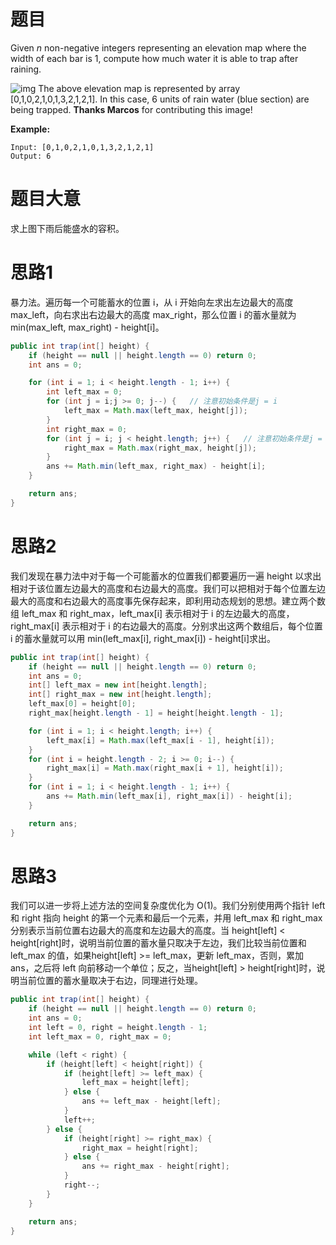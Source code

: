 # 题目

Given *n* non-negative integers representing an elevation map where the width of each bar is 1, compute how much water it is able to trap after raining.

![img](https://assets.leetcode.com/uploads/2018/10/22/rainwatertrap.png)
The above elevation map is represented by array [0,1,0,2,1,0,1,3,2,1,2,1]. In this case, 6 units of rain water (blue section) are being trapped. **Thanks Marcos** for contributing this image!

**Example:**

```
Input: [0,1,0,2,1,0,1,3,2,1,2,1]
Output: 6
```

# 题目大意

求上图下雨后能盛水的容积。

# 思路1

暴力法。遍历每一个可能蓄水的位置 i，从 i 开始向左求出左边最大的高度 max_left，向右求出右边最大的高度 max_right，那么位置 i 的蓄水量就为 min(max_left, max_right) - height[i]。

```java
public int trap(int[] height) {
    if (height == null || height.length == 0) return 0;
    int ans = 0;

    for (int i = 1; i < height.length - 1; i++) {
        int left_max = 0;
        for (int j = i;j >= 0; j--) {   // 注意初始条件是j = i
            left_max = Math.max(left_max, height[j]);
        }
        int right_max = 0;
        for (int j = i; j < height.length; j++) {   // 注意初始条件是j = i
            right_max = Math.max(right_max, height[j]);
        }
        ans += Math.min(left_max, right_max) - height[i];
    }

    return ans;
}
```

# 思路2

我们发现在暴力法中对于每一个可能蓄水的位置我们都要遍历一遍 height 以求出相对于该位置左边最大的高度和右边最大的高度。我们可以把相对于每个位置左边最大的高度和右边最大的高度事先保存起来，即利用动态规划的思想。建立两个数组 left_max 和 right_max，left_max[i] 表示相对于 i 的左边最大的高度，right_max[i] 表示相对于 i 的右边最大的高度。分别求出这两个数组后，每个位置 i 的蓄水量就可以用 min(left_max[i], right_max[i]) - height[i]求出。

```java
public int trap(int[] height) {
    if (height == null || height.length == 0) return 0;
    int ans = 0;
    int[] left_max = new int[height.length];
    int[] right_max = new int[height.length];
    left_max[0] = height[0];
    right_max[height.length - 1] = height[height.length - 1];

    for (int i = 1; i < height.length; i++) {
        left_max[i] = Math.max(left_max[i - 1], height[i]);
    }
    for (int i = height.length - 2; i >= 0; i--) {
        right_max[i] = Math.max(right_max[i + 1], height[i]);
    }
    for (int i = 1; i < height.length - 1; i++) {
        ans += Math.min(left_max[i], right_max[i]) - height[i];
    }

    return ans;
}
```

# 思路3

我们可以进一步将上述方法的空间复杂度优化为 O(1)。我们分别使用两个指针 left 和 right 指向 height 的第一个元素和最后一个元素，并用 left_max 和 right_max 分别表示当前位置右边最大的高度和左边最大的高度。当 height[left] < height[right]时，说明当前位置的蓄水量只取决于左边，我们比较当前位置和 left_max 的值，如果height[left] >= left_max，更新 left_max，否则，累加 ans，之后将 left 向前移动一个单位；反之，当height[left] > height[right]时，说明当前位置的蓄水量取决于右边，同理进行处理。

```java
public int trap(int[] height) {
    if (height == null || height.length == 0) return 0;
    int ans = 0;
    int left = 0, right = height.length - 1;
    int left_max = 0, right_max = 0;

    while (left < right) {
        if (height[left] < height[right]) {
            if (height[left] >= left_max) {
                left_max = height[left];
            } else {
                ans += left_max - height[left];
            }
            left++;
        } else {
            if (height[right] >= right_max) {
                right_max = height[right];
            } else {
                ans += right_max - height[right];
            }
            right--;
        }
    }

    return ans;
}
```

